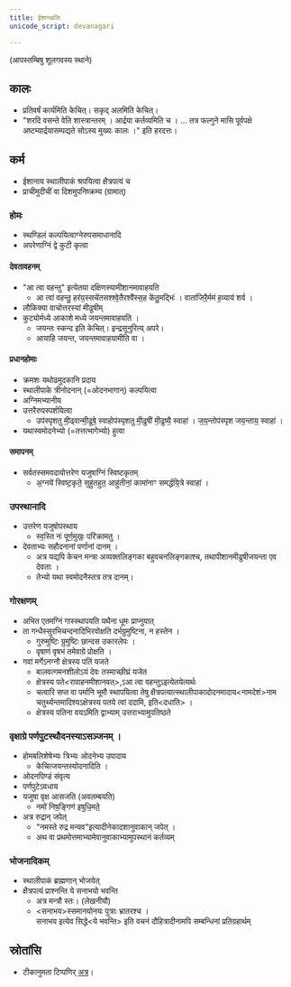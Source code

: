 ```yaml
---
title: ईशानबलिः
unicode_script: devanagari

---
```


(आपस्तम्बिषु शूलगवस्य स्थाने)

## कालः
- प्रतिवर्षं कार्यमिति केचित्। सकृद् अलमिति केचित्।
- "शरदि वसन्ते वेति शास्त्रान्तरम् । आर्द्रया कर्तव्यमिति च । … तत्र फल्गुने मासि पूर्वपक्षे  
अष्टम्यार्द्रयासम्पद्यते सोऽस्य मुख्यः कालः ।" इति हरदत्तः।

## कर्म
- ईशानाय स्थालीपाकं श्रपयित्वा क्षैत्रपत्यं च
- प्राचीमुदीचीं वा दिशमुपनिष्क्रम्य (ग्रामात्)

### होमः
- स्थण्डिलं कल्पयित्वाग्नेरुपसमाधानादि
- अपरेणाग्निं द्वे कुटी कृत्वा

#### देवतावहनम्
- "आ त्वा वहन्तु" इत्येतया दक्षिणस्यामीशानमावाहयति
  - आ त्वा॑ वहन्तु॒ हर॑य॒स्सचे॑तसश्श्वे॒तैरश्वै॑स्स॒ह के॑तु॒मद्भिः॑ । वाता॑जिरै॒र्मम॑ ह॒व्याय॑ शर्व ।
- लौकिक्या वाचोत्तरस्यां मीढुषीम्
- कुट्योर्मध्ये आकाशे मध्ये जयन्तमावाहयति ।
  - जयन्तः स्कन्द इति केचित्। इन्द्रसूनुरित्य् अपरे।
  - आयाहि जयन्त, जयन्तमावाहयामीति वा ।

#### प्रधानहोमाः
- क्रमशः यथोढमुदकानि प्रदाय
- स्थालीपाके त्रीनोदनान् (=ओदनभागान्) कल्पयित्वा
- अग्निमभ्यानीय
- उत्तरैरुपस्पर्शयित्वा
  - उप॑स्पृशतु मी॒ढ्वान्मी॒ढुषे॒ स्वाहोप॑स्पृशतु मी॒ढुषी॑ मी॒ढुष्यै॒ स्वाहा॑ । ज॒य॒न्तोप॑स्पृश जय॒न्ताय॒ स्वाहा॑ ।
- यथास्वमोदनेभ्यो (=तत्तत्भागेभ्यो) हुत्वा

#### समापनम्
- सर्वतस्समवदायोत्तरेण यजुषाग्निं स्विष्टकृतम्
  - अ॒ग्नये॑ स्विष्ट॒कृते॒ सुहु॑तहुत॒ आहु॑तीनां॒ कामा॑नाꣳ समर्द्धयि॒त्रे स्वाहा॑ ।


### उपस्थानादि
- उत्तरेण यजुषोपस्थाय
  - स्व॒स्ति नः॑ पूर्ण॒मुखः॒ परि॑क्रामतु ।
- देवताभ्यः सहौदनानां पर्णानां दानम् ।
  - अत्र यद्यपि केचन मन्त्रा अव्यक्तलिङ्गका बहुवचनलिङ्गकाश्च, तथापीशानमीढुषीजयन्ता एव देवताः ।
  - तेभ्यो यथा स्वमोदनैस्तत्र तत्र दानम्।

### गोरक्षणम्
- अभित एतमग्निं गास्स्थापयति यथैना धूमः प्राप्नुयात्
- ता गन्धैस्सुरभिचन्दनादिभिरवोक्षति दर्भग्रुमुष्टिना, न हस्तेन ।
  - गुरुमुष्टिः ग्रुमुष्टिः छान्दस उकारलेपः ।
  - वृषाणं वृषभं तमेवाग्रे प्रोक्षति ।
- गवां मर्गेऽनग्नौ क्षेत्रस्य पतिं यजते
  - बालवत्गमनशीलोऽयं देवः तस्माच्छीघ्रं यजेत
  - क्षेत्रस्य पते<रावाहनमीशानवत्>,ऽआ त्वा वहन्तुऽइत्येतयेत्यर्थः
  - चत्वारि सप्त वा पर्मानि भूमौ स्थापयित्वा तेषु क्षैत्रपत्यात्स्थालीपाकादोदनमादाय<नामदेशं>नाम चतुर्थ्यन्तमादिश्यऽक्षेत्रस्य पतये त्वां ददामि, इति<दधाति> ।
  - क्षेत्रस्य पतिना वयऽमिति द्वाभ्याम् उत्तराभ्यामुपतिष्ठते

### वृक्षाग्रे पर्णपुटस्थौदनस्याऽसञ्जनम् ।
- होमबलिशेषेभ्यः त्रिभ्यः ओदनेभ्य उपादाय
  - केचित्जयन्तस्योदनादिति ।
- ओदनपिण्डं संवृत्य
- पर्णपुटेऽवधाय
- यजुषा वृक्ष आसजति (अवलम्बयति)
  - नमो॑ निष॒ङ्गिण॑ इषुधि॒मते॒
- अत्र रुद्रान् जपेत्
  - "नमस्ते रुद्र मन्यव"इत्यादीनेकादशानुवाकान् जपेत् ।
  - अथ वा प्रथमोत्तमाभ्यामेवानुवाकाभ्यामुपस्थानं कर्तव्यम्

### भोजनादिकम्
- स्थालीपाकं ब्राह्मणान् भोजयेत्
- क्षैत्रपत्यं प्राश्नन्ति ये सनाभयो भवन्ति
  - अत्र मन्त्रौ स्तः। (लेखनीयौ)
  - <सनाभय>स्समानयोनयः पुत्राः भ्रातरश्च ।  
सनाभय इत्येव सिद्धे<ये भवन्ति> इति वचनं दौहित्रादीनामपि सम्बन्धिनां प्रतिग्रहार्थम्

## स्रोतांसि
- टीकानुमता टिप्पणिर् [अत्र](https://checkvist.com/checklists/575296/export.html?export_notes=true&&task_ids=23909975)।
